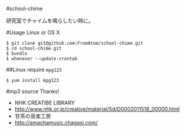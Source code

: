 #school-chime

研究室でチャイムを鳴らしたい時に。


#Usage
Linux or OS X

```
$ git clone git@github.com:FromAtom/school-chime.git
$ cd school-chime.git
$ bundle
$ whenever --update-crontab
```

##Linux
require `mpg123`

```
$ yum install mpg123
```

#mp3 source
Thanks!

- NHK CREATIBE LIBRARY
 - http://www.nhk.or.jp/creative/material/5d/D0002011518_00000.html
- 甘茶の音楽工房
 - http://amachamusic.chagasi.com/